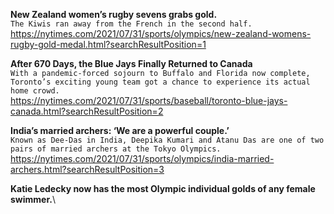 **New Zealand women’s rugby sevens grabs gold.**\
`The Kiwis ran away from the French in the second half.`\
https://nytimes.com/2021/07/31/sports/olympics/new-zealand-womens-rugby-gold-medal.html?searchResultPosition=1

**After 670 Days, the Blue Jays Finally Returned to Canada**\
`With a pandemic-forced sojourn to Buffalo and Florida now complete, Toronto’s exciting young team got a chance to experience its actual home crowd.`\
https://nytimes.com/2021/07/31/sports/baseball/toronto-blue-jays-canada.html?searchResultPosition=2

**India’s married archers: ‘We are a powerful couple.’**\
`Known as Dee-Das in India, Deepika Kumari and Atanu Das are one of two pairs of married archers at the Tokyo Olympics.`\
https://nytimes.com/2021/07/31/sports/olympics/india-married-archers.html?searchResultPosition=3

**Katie Ledecky now has the most Olympic individual golds of any female swimmer.**\
